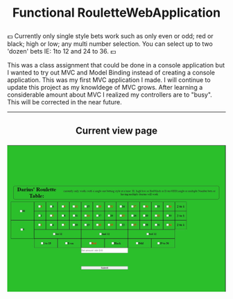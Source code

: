 #  <p align="center"> Functional RouletteWebApplication </p>
:dollar: Currently only single style bets work such as only even or odd; red or black; high or low; any multi number selection. You can select up to two 'dozen' bets IE: 1to 12 and 24 to 36. :dollar:

This was a class assignment that could be done in a console application but I wanted to try out MVC and Model Binding instead of creating a console application. This was my first MVC application I made. I will continue to update this project as my knowldege of MVC grows. After learning a considerable amount about MVC I realized my controllers are to "busy". This will be corrected in the near future. 

*** 
##  <p align="center">  Current view page </p>
![](/images/game.JPG)

